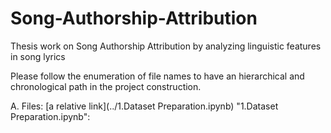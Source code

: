 # Song-Authorship-Attribution
Thesis work on Song Authorship Attribution by analyzing linguistic features in song lyrics

Please follow the enumeration of file names to have an hierarchical and chronological path in the project construction. 

A. Files:
[a relative link](../1.Dataset Preparation.ipynb)
"1.Dataset Preparation.ipynb": 
